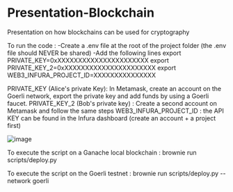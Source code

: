 # Presentation-Blockchain

Presentation on how blockchains can be used for cryptography

To run the code :
-Create a .env file at the root of the project folder (the .env file should NEVER be shared)
-Add the following lines
export PRIVATE_KEY=0xXXXXXXXXXXXXXXXXXXXXXX
export PRIVATE_KEY_2=0xXXXXXXXXXXXXXXXXXXXXXX
export WEB3_INFURA_PROJECT_ID=XXXXXXXXXXXXXXX

PRIVATE_KEY (Alice's private Key): In Metamask, create an account on the Goerli network, export the private key and add funds by using a Goerli faucet.
PRIVATE_KEY_2 (Bob's private key) : Create a second account on Metamask and follow the same steps
WEB3_INFURA_PROJECT_ID : the API KEY can be found in the Infura dashboard (create an account + a project first)

![image](https://user-images.githubusercontent.com/65608974/200974628-1347bbfb-740f-437a-a228-a42718917985.png)

To execute the script on a Ganache local blockchain : 
brownie run scripts/deploy.py

To execute the script on the Goerli testnet : 
brownie run scripts/deploy.py --network goerli

